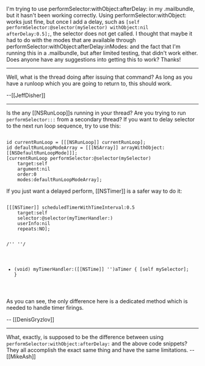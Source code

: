 
I'm trying to use performSelector:withObject:afterDelay: in my .mailbundle, but it hasn't been working correctly.  Using performSelector:withObject:  works just fine, but once I add a delay, such as <code>[self performSelector:@selector(mySelector) withObject:nil afterDelay:0.5];</code>, the selector does not get called.  I thought that maybe it had to do with the modes that are available through performSelector:withObject:afterDelay:inModes: and the fact that I'm running this in a .mailbundle, but after limited testing, that didn't work either.  Does anyone have any suggestions into getting this to work?  Thanks!

----

Well, what is the thread doing after issuing that command?  As long as you have a runloop which you are going to return to, this should work.

--[[JeffDisher]]

----

Is the any [[NSRunLoop]]<nowiki/>s running in your thread? Are you trying to run <code>performSelector:::</code> from a secondary thread?
If you want to delay selector to the next run loop sequence, try to use this:

<code>
id currentRunLoop = [[[NSRunLoop]] currentRunLoop];
id defaultRunLoopModeArray = [[[NSArray]] arrayWithObject:[[NSDefaultRunLoopMode]]];	
[currentRunLoop performSelector:@selector(mySelector)
	target:self
	argument:nil
	order:0
	modes:defaultRunLoopModeArray];
</code>

If you just want a delayed perform, [[NSTimer]] is a safer way to do it:

<code>
[[[NSTimer]] scheduledTimerWithTimeInterval:0.5
	target:self
	selector:@selector(myTimerHandler:)
	userInfo:nil
	repeats:NO];

/'' ''/

- (void) myTimerHandler:([[NSTime]] '')aTimer {
   [self mySelector];
}
</code>

As you can see, the only difference here is a dedicated method which is needed to handle timer firings.

-- [[DenisGryzlov]]

----
What, exactly, is supposed to be the difference between using <code>performSelector:withObject:afterDelay:</code> and the above code snippets? They all accomplish the exact same thing and have the same limitations. -- [[MikeAsh]]